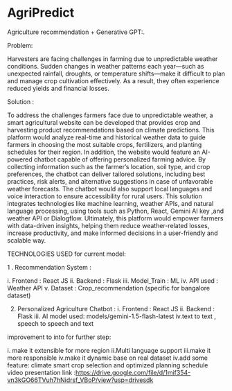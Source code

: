 # AgriPredict
Agriculture recommendation + Generative GPT:.

Problem:


Harvesters are facing challenges in farming due to unpredictable weather conditions. Sudden changes in weather patterns each year—such as unexpected rainfall, droughts, or temperature shifts—make it difficult to plan and manage crop cultivation effectively. As a result, they often experience reduced yields and financial losses.


Solution : 

To address the challenges farmers face due to unpredictable weather, a smart agricultural website can be developed that provides crop and harvesting product recommendations based on climate predictions. This platform would analyze real-time and historical weather data to guide farmers in choosing the most suitable crops, fertilizers, and planting schedules for their region. In addition, the website would feature an AI-powered chatbot capable of offering personalized farming advice. By collecting information such as the farmer’s location, soil type, and crop preferences, the chatbot can deliver tailored solutions, including best practices, risk alerts, and alternative suggestions in case of unfavorable weather forecasts. The chatbot would also support local languages and voice interaction to ensure accessibility for rural users. This solution integrates technologies like machine learning, weather APIs, and natural language processing, using tools such as Python, React, Gemini AI key ,and weather API or Dialogflow. Ultimately, this platform would empower farmers with data-driven insights, helping them reduce weather-related losses, increase productivity, and make informed decisions in a user-friendly and scalable way.

TECHNOLOGIES USED for current model:

1 . Recommendation System :
 
i.  Frontend  :  React JS
ii.  Backend   :  Flask
iii.  Model_Train :  ML
iv.  API used :  Weather API
v.   Dataset :  Crop_recommendation (specific for bangalore dataset)

2.  Personalized Agriculture Chatbot :
 i. Frontend  :  React JS
ii.  Backend   :  Flask
iii. AI model used: models/gemini-1.5-flash-latest
iv.text to text , speech to speech and  text


improvement to into for further step:

i. make it extensible for more region
ii.Multi language support
iii.make it more responsible 
iv.make it dynamic base on real dataset
iv.add some feature: climate smart crop selection and optimized planning schedule
 video presentation link :https://drive.google.com/file/d/1mif354-vn3kGO66TVuh7hNidrsf_VBoP/view?usp=drivesdk
